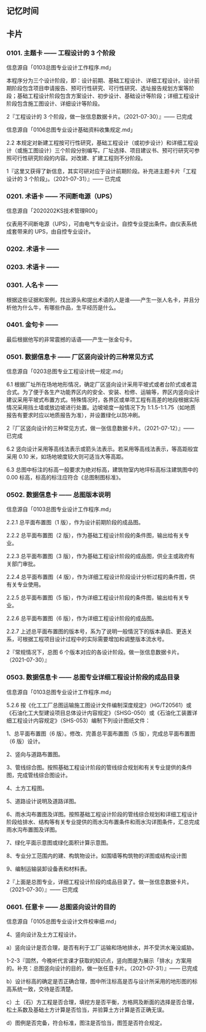 ## 记忆时间

## 卡片

### 0101. 主题卡 —— 工程设计的 3 个阶段

信息源自「0103总图专业设计工作程序.md」

本程序分为三个设计阶段，即：设计前期、基础工程设计、详细工程设计。设计前期阶段包含项目申请报告、预可行性研究、可行性研究、选址报告规划方案等阶段；基础工程设计阶段包含方案设计、初步设计、基础设计等阶段；详细工程设计阶段包含施工图设计、详细设计等阶段。

2『工程设计的 3 个阶段，做一张信息数据卡片。（2021-07-30）』—— 已完成

信息源自「0106总图专业设计基础资料收集规定.md」

2.2 本规定对新建工程按可行性研究，基础工程设计（或初步设计）和详细工程设计（或施工图设计）三个阶段分别编写。厂址选择、项目建议书、预可行研究可参照可行性研究阶段的内容。对改建、扩建工程则不分阶段。

1『这里又获得了新信息，其实可研对应于设计前期阶段。补充进主题卡片「工程设计的 3 个阶段」。（2021-07-31）』—— 已完成

### 0201. 术语卡 —— 不间断电源（UPS）

信息源自「2020202KS技术管理R00」

仪表用不间断电源（UPS），可由电气专业设计。自控专业提出条件。由仪表系统成套带来的 UPS，由自控专业设计。

### 0202. 术语卡 —— 

### 0203. 术语卡 ——

### 0301. 人名卡 ——

根据这些证据和案例，找出源头和提出术语的人是谁——产生一张人名卡，并且分析他为什么牛，有哪些作品，生平经历是什么。

### 0401. 金句卡 ——

最后根据他写的非常震撼的话语——产生一张金句卡。

### 0501. 数据信息卡 —— 厂区竖向设计的三种常见方式

信息源自「0203总图专业工程设计统一规定.md」

6.1 根据厂址所在场地地形情况，确定厂区竖向设计采用平坡式或者台阶式或者混合式。为了便于各生产功能界区内的安全、安装、检修、运输等，界区内竖向设计建议采用平坡式布置方式。特殊情况时，各界区或单项工程有高差的地段根据实际情况采用挡土墙或放边坡进行处置。边坡坡度一般情况下为 1:1.5-1:1.75（如地质报告有要求时应以地质报告为准），并设置绿化以防冲刷。

2『厂区竖向设计的三种常见方式，做一张信息数据卡片。（2021-07-12）』—— 已完成

6.2 竖向设计采用等高线法表示或箭头法表示。若采用等高线法表示，等高距般宜采用 0.10 米，如场地坡度较大则可适当大等高距。

6.3 总图中标注的标高一般要求为绝对标高，建筑物室内地坪标高标注建筑图中的 0.00 标高，标高的标注应符合《总图制图标准》。

### 0502. 数据信息卡 —— 总图版本说明

信息源自「0103总图专业设计工作程序.md」

2.2.1 总平面布置图（1 版），作为设计前期阶段的成品图。

2.2.2 总平面布置图（2 版），作为基础工程设计阶段的条件图，输出给有关专业。

2.2.3 总平面布置图（3 版），作为基础工程设计阶段的成品图，供业主或政府有关部门审批。

2.2.4 总平面布置图（4 版），作为详细工程设计阶段设计分析过程的条件图，供有关专业使用。

2.2.5 总平面布置图（5 版），作为详细工程设计阶段的条件图，输出给有关专业。

2.2.6 总平面布置图（6 版），作为详细工程设计阶段的成品图。

2.2.7 上述总平面布置图的版本号，系为了说明一般情況下的版本承启、更迭关系，可根据工程项目设计过程中的实际需要增加和调整版本流水号。

2『常规情况下，总图 6 个版本对应的各设计阶段。做一张信息数据卡片。（2021-07-30）』

### 0503. 数据信息卡 —— 总图专业详细工程设计阶段的成品目录

信息源自「0103总图专业设计工作程序.md」

5.2.6 按《化工工厂总图运输施工图设计文件编制深度规定》（HG/T20561）或《石油化工大型建设项目总体设计内容规定》（SHSG-050）或《石油化工装置详细工程设计内容规定》（SHS-053）编制下列设计图纸文件：

1、总平面布置图（6 版）。修改、完善总平面布置图（5 版），完成总平面布置图（6 版）设计。

2、竖向与道路布置图。

3、管线综合图。按照基础工程设计阶段的管线综合规划和有关专业提供的条件图，完成管线综合图设计。

4、土方工程图。

5、道路设计说明及道路详图。

6、雨水沟布置图及详图。按照基础工程设计阶段的管线综合规划和详细工程设计阶段给排水、结构等有关专业提供的雨水沟布置条件和雨水沟详图条件，汇总完成雨水沟布置图及详图。

7、绿化平面示意图或绿化面积计算示意图。

8、专业分工范围内的建、构筑物设计。如围墙等构筑物的详图或结构设计图

9、编制运输装卸设备表和材料表。

2『上面是总图专业，详细工程设计阶段的成品目录了。做一张信息数据卡片。（2021-07-30）』—— 已完成

### 0601. 任意卡 —— 总图竖向设计的目的

信息源自「0105总图专业设计文件校审细.md」

4、竖向设计及土方工程设计。

a）竖向设计是否合理，是否有利于工厂运输和场地排水，并不受洪水淹没威胁。

1-2-3『固然，今晚听代言课才获取的知识点，竖向图是为展示「排水」方案用的。补充：总图竖向设计的目的，做一张任意卡片。（2021-07-31）』—— 已完成

b）设计标高的确定是否正确合理，图中所注标高是否与设计所采用的地形图的标高系统一致，交待是否清楚。

c）土（石）方工程是否合理，填挖方是否平衡，方格网及断面的选择是否合理，松土系数及基础土方计算是否恰当，并验算土方计算是否正确无误。

d）图例是否完备，符合标准，图注是否恰当，图签是否符合规定。


